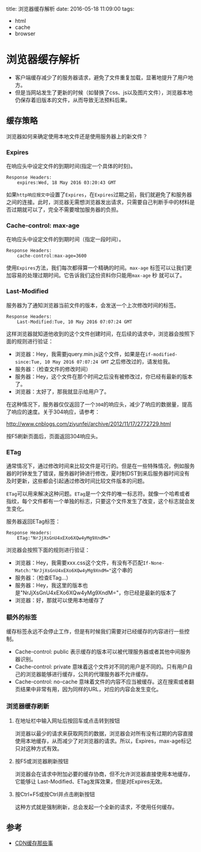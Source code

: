 title: 浏览器缓存解析
date: 2016-05-18 11:09:00
tags:
- html
- cache
- browser

# 浏览器缓存解析

* 客户端缓存减少了的服务器请求，避免了文件重复加载，显著地提升了用户地方。
* 但是当网站发生了更新的时候（如替换了css、js以及图片文件），浏览器本地仍保存着旧版本的文件，从而导致无法预料后果。

## 缓存策略

浏览器如何来确定使用本地文件还是使用服务器上的新文件？

### Expires

在响应头中设定文件的到期时间(指定一个具体的时刻)。

	Response Headers:
		expires:Wed, 18 May 2016 03:20:43 GMT

如果`http响应报文中`设置了`Expires`，在`Expires`过期之前，我们就避免了和服务器之间的连接。此时，浏览器无需想浏览器发出请求，只需要自己判断手中的材料是否过期就可以了，完全不需要增加服务器的负担。	

### Cache-control: max-age

在响应头中设定文件的到期时间（指定一段时间）。

	Response Headers:
		cache-control:max-age=3600
		
使用`Expires`方法，我们每次都得算一个精确的时间。`max-age` 标签可以让我们更加容易的处理过期时间。它告诉我们这份资料你只能用`max-age` 秒 就可以了。

### Last-Modified

服务器为了通知浏览器当前文件的版本，会发送一个上次修改时间的标签。

	Response Headers:
		Last-Modified:Tue, 10 May 2016 07:07:24 GMT
		
这样浏览器就知道他收到的这个文件创建时间，在后续的请求中，浏览器会按照下面的规则进行验证：

* 浏览器：Hey，我需要jquery.min.js这个文件，如果是在`if-modified-since:Tue, 10 May 2016 07:07:24 GMT` 之后修改过的，请发给我。
* 服务器：（检查文件的修改时间）
* 服务器：Hey，这个文件在那个时间之后没有被修改过，你已经有最新的版本了。
* 浏览器：太好了，那我就显示给用户了。

在这种情况下，服务器仅仅返回了一个`304`的响应头，减少了响应的数据量，提高了响应的速度。关于304响应，请参考：

<http://www.cnblogs.com/ziyunfei/archive/2012/11/17/2772729.html>

按F5刷新页面后，页面返回304响应头。	

### ETag

通常情况下，通过修改时间来比较文件是可行的。但是在一些特殊情况，例如服务器的时钟发生了错误，服务器时钟进行修改，夏时制DST到来后服务器时间没有及时更新，这些都会引起通过修改时间比较文件版本的问题。

`ETag`可以用来解决这种问题。`ETag`是一个文件的唯一标志符。就像一个哈希或者指纹，每个文件都有一个单独的标志，只要这个文件发生了改变，这个标志就会发生变化。

服务器返回ETag标签：	

	Response Headers:
		ETag:"NrJjXsGnU4xEXo6XQw4yMg9XndM="

浏览器会按照下面的规则进行验证：

* 浏览器：Hey，我需要xxx.css这个文件，有没有不匹配`If-None-Match:"NrJjXsGnU4xEXo6XQw4yMg9XndM="`这个串的
* 服务器：（检查ETag…）
* 服务器：Hey，我这里的版本也是"NrJjXsGnU4xEXo6XQw4yMg9XndM="，你已经是最新的版本了
* 浏览器：好，那就可以使用本地缓存了	

### 额外的标签

缓存标签永远不会停止工作，但是有时候我们需要对已经缓存的内容进行一些控制。

* Cache-control: public 表示缓存的版本可以被代理服务器或者其他中间服务器识别。
* Cache-control: private 意味着这个文件对不同的用户是不同的。只有用户自己的浏览器能够进行缓存，公共的代理服务器不允许缓存。
* Cache-control: no-cache 意味着文件的内容不应当被缓存。这在搜索或者翻页结果中非常有用，因为同样的URL，对应的内容会发生变化。	


### 浏览器缓存刷新

1. 在地址栏中输入网址后按回车或点击转到按钮

	浏览器以最少的请求来获取网页的数据，浏览器会对所有没有过期的内容直接使用本地缓存，从而减少了对浏览器的请求。所以，Expires，max-age标记只对这种方式有效。

2. 按F5或浏览器刷新按钮

	浏览器会在请求中附加必要的缓存协商，但不允许浏览器直接使用本地缓存，它能够让 Last-Modified、ETag发挥效果，但是对Expires无效。

3. 按Ctrl+F5或按Ctrl并点击刷新按钮

	这种方式就是强制刷新，总会发起一个全新的请求，不使用任何缓存。
	
## 参考

* [CDN缓存那些事](https://www.qcloud.com/doc/product/228/CDN%E7%BC%93%E5%AD%98%E9%82%A3%E4%BA%9B%E4%BA%8B)	
		
		